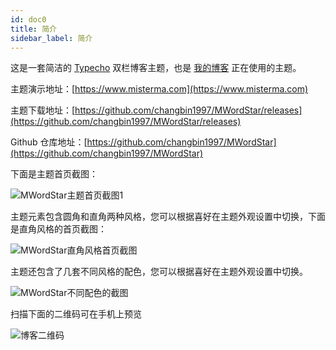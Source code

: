 ```yaml
---
id: doc0
title: 简介
sidebar_label: 简介
---
```


这是一套简洁的 [Typecho](https://typecho.org/) 双栏博客主题，也是 [我的博客](https://www.misterma.com/) 正在使用的主题。

主题演示地址：[https://www.misterma.com](https://www.misterma.com) 

主题下载地址：[https://github.com/changbin1997/MWordStar/releases](https://github.com/changbin1997/MWordStar/releases)

Github 仓库地址：[https://github.com/changbin1997/MWordStar](https://github.com/changbin1997/MWordStar)

下面是主题首页截图：

![MWordStar主题首页截图1](https://www.misterma.com/img-admin/uploads/16043686604695.png)

主题元素包含圆角和直角两种风格，您可以根据喜好在主题外观设置中切换，下面是直角风格的首页截图：

![MWordStar直角风格首页截图](https://www.misterma.com/img-admin/uploads/16043686924621.jpg)

主题还包含了几套不同风格的配色，您可以根据喜好在主题外观设置中切换。

![MWordStar不同配色的截图](https://www.misterma.com/img-admin/uploads/16043687256363.jpg)

扫描下面的二维码可在手机上预览

![博客二维码](https://i.loli.net/2020/02/11/tBgUvqE1CcNHFLe.png)